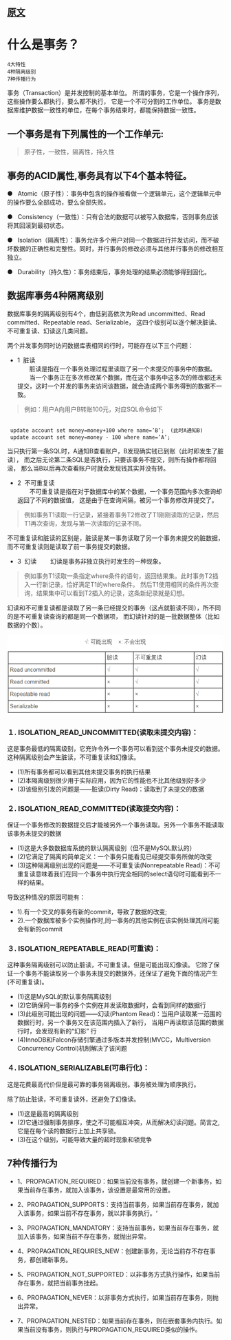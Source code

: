 
## [原文](https://www.jianshu.com/p/0399a22c4ed3)

# 什么是事务？

```
4大特性
4种隔离级别
7种传播行为
```

事务（Transaction）是并发控制的基本单位。
所谓的事务，它是一个操作序列，这些操作要么都执行，要么都不执行，
它是一个不可分割的工作单位。
事务是数据库维护数据一致性的单位，在每个事务结束时，都能保持数据一致性。

## 一个事务是有下列属性的一个工作单元: 
> 原子性，一致性，隔离性，持久性

## 事务的ACID属性,事务具有以下4个基本特征。

●   Atomic（原子性）：事务中包含的操作被看做一个逻辑单元，这个逻辑单元中的操作要么全部成功，要么全部失败。

●   Consistency（一致性）：只有合法的数据可以被写入数据库，否则事务应该将其回滚到最初状态。

●   Isolation（隔离性）：事务允许多个用户对同一个数据进行并发访问，而不破坏数据的正确性和完整性。同时，并行事务的修改必须与其他并行事务的修改相互独立。

●   Durability（持久性）：事务结束后，事务处理的结果必须能够得到固化。


## 数据库事务4种隔离级别

 数据库事务的隔离级别有4个，由低到高依次为Read uncommitted、Read committed、Repeatable read、Serializable，
 这四个级别可以逐个解决脏读、不可重复读、幻读这几类问题。
 
 两个并发事务同时访问数据库表相同的行时，可能存在以下三个问题：
- 1  脏读  
 　　脏读是指在一个事务处理过程里读取了另一个未提交的事务中的数据。
 　　当一个事务正在多次修改某个数据，而在这个事务中这多次的修改都还未提交，这时一个并发的事务来访问该数据，就会造成两个事务得到的数据不一致。
 
> 例如：用户A向用户B转账100元，对应SQL命令如下
```mysql
    
 update account set money=money+100 where name=’B’;  (此时A通知B)
 update account set money=money - 100 where name=’A’;
```
当只执行第一条SQL时，A通知B查看账户，B发现确实钱已到账（此时即发生了脏读），
而之后无论第二条SQL是否执行，只要该事务不提交，则所有操作都将回滚，
那么当B以后再次查看账户时就会发现钱其实并没有转。

- 2  不可重复读  
 　　不可重复读是指在对于数据库中的某个数据，一个事务范围内多次查询却返回了不同的数据值，
 这是由于在查询间隔，被另一个事务修改并提交了。

 > 例如事务T1读取一行记录，紧接着事务T2修改了T1刚刚读取的记录，然后T1再次查询，发现与第一次读取的记录不同。

不可重复读和脏读的区别是，脏读是某一事务读取了另一个事务未提交的脏数据，而不可重复读则是读取了前一事务提交的数据。

- 3  幻读
 　　幻读是事务非独立执行时发生的一种现象。
> 例如事务T1读取一条指定where条件的语句，返回结果集。此时事务T2插入一行新记录，恰好满足T1的where条件。
然后T1使用相同的条件再次查询，结果集中可以看到T2插入的记录，这条新纪录就是幻想。

 幻读和不可重复读都是读取了另一条已经提交的事务（这点就脏读不同），所不同的是不可重复读查询的都是同一个数据项，
 而幻读针对的是一批数据整体（比如数据的个数）。
 

![](../images/basic/Isolation_level.png)

### １. ISOLATION_READ_UNCOMMITTED(读取未提交内容)：
这是事务最低的隔离级别，它充许令外一个事务可以看到这个事务未提交的数据。
这种隔离级别会产生脏读，不可重复读和幻像读。

- (1)所有事务都可以看到其他未提交事务的执行结果
- (2)本隔离级别很少用于实际应用，因为它的性能也不比其他级别好多少
- (3)该级别引发的问题是——脏读(Dirty Read)：读取到了未提交的数据

### ２. ISOLATION_READ_COMMITTED(读取提交内容)：
保证一个事务修改的数据提交后才能被另外一个事务读取。另外一个事务不能读取该事务未提交的数据

- (1)这是大多数数据库系统的默认隔离级别（但不是MySQL默认的）
- (2)它满足了隔离的简单定义：一个事务只能看见已经提交事务所做的改变
- (3)这种隔离级别出现的问题是——不可重复读(Nonrepeatable Read)：不可重复读意味着我们在同一个事务中执行完全相同的select语句时可能看到不一样的结果。

导致这种情况的原因可能有：

- 1).有一个交叉的事务有新的commit，导致了数据的改变;
- 2).一个数据库被多个实例操作时,同一事务的其他实例在该实例处理其间可能会有新的commit

### ３. ISOLATION_REPEATABLE_READ(可重读)：
这种事务隔离级别可以防止脏读，不可重复读。但是可能出现幻像读。
它除了保证一个事务不能读取另一个事务未提交的数据外，还保证了避免下面的情况产生(不可重复读)。

- (1)这是MySQL的默认事务隔离级别
- (2)它确保同一事务的多个实例在并发读取数据时，会看到同样的数据行
- (3)此级别可能出现的问题——幻读(Phantom Read)：当用户读取某一范围的数据行时，另一个事务又在该范围内插入了新行，
当用户再读取该范围的数据行时，会发现有新的“幻影” 行
- (4)InnoDB和Falcon存储引擎通过多版本并发控制(MVCC，Multiversion Concurrency Control)机制解决了该问题

### ４. ISOLATION_SERIALIZABLE(可串行化)：
这是花费最高代价但是最可靠的事务隔离级别。事务被处理为顺序执行。

除了防止脏读，不可重复读外，还避免了幻像读。

- (1)这是最高的隔离级别
- (2)它通过强制事务排序，使之不可能相互冲突，从而解决幻读问题。简言之,它是在每个读的数据行上加上共享锁。
- (3)在这个级别，可能导致大量的超时现象和锁竞争


## 7种传播行为

- 1、PROPAGATION_REQUIRED：如果当前没有事务，就创建一个新事务，如果当前存在事务，就加入该事务，该设置是最常用的设置。

- 2、PROPAGATION_SUPPORTS：支持当前事务，如果当前存在事务，就加入该事务，如果当前不存在事务，就以非事务执行。‘

- 3、PROPAGATION_MANDATORY：支持当前事务，如果当前存在事务，就加入该事务，如果当前不存在事务，就抛出异常。

- 4、PROPAGATION_REQUIRES_NEW：创建新事务，无论当前存不存在事务，都创建新事务。

- 5、PROPAGATION_NOT_SUPPORTED：以非事务方式执行操作，如果当前存在事务，就把当前事务挂起。

- 6、PROPAGATION_NEVER：以非事务方式执行，如果当前存在事务，则抛出异常。

- 7、PROPAGATION_NESTED：如果当前存在事务，则在嵌套事务内执行。如果当前没有事务，则执行与PROPAGATION_REQUIRED类似的操作。

 


 
 
